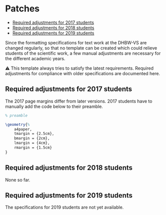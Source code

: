 # Patches <!-- omit in toc -->

- [Required adjustments for 2017 students](#required-adjustments-for-2017-students)
- [Required adjustments for 2018 students](#required-adjustments-for-2018-students)
- [Required adjustments for 2019 students](#required-adjustments-for-2019-students)

Since the formatting specifications for text work at the DHBW-VS are changed regularly, so that no template can be created which could relieve students of the scientific work, a few manual adjustments are necessary for the different academic years.

:warning: This template always tries to satisfy the latest requirements. Required adjustments for compliance with older specifications are documented here.

## Required adjustments for 2017 students

The 2017 page margins differ from later versions. 2017 students have to manually add the code below to their preamble.

```tex
% preamble

\geometry{%
    a4paper,
    tmargin = {2.5cm},
    bmargin = {2cm},
    lmargin = {4cm},
    rmargin = {1.5cm}
}
```

## Required adjustments for 2018 students

None so far.

## Required adjustments for 2019 students

The specifications for 2019 students are not yet available.
